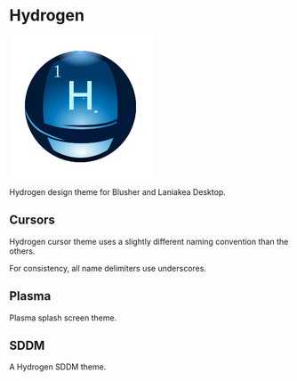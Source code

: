Hydrogen
========

![Hydrogen logo](https://github.com/orbitrc/Hydrogen/raw/f12b5ae228a8e6e194ed038c9101ef89e3c1a5b2/logo/logo%40256x256.png)

Hydrogen design theme for Blusher and Laniakea Desktop.

Cursors
-------

Hydrogen cursor theme uses a slightly different naming convention than the others.

For consistency, all name delimiters use underscores.

Plasma
------

Plasma splash screen theme.

SDDM
----

A Hydrogen SDDM theme.
